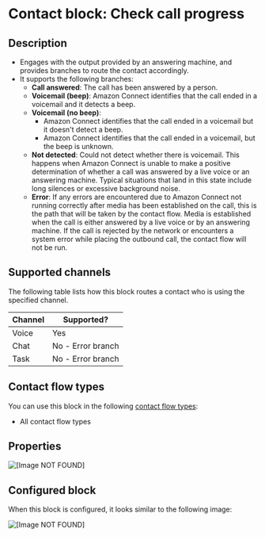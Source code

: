# Contact block: Check call progress<a name="check-call-progress"></a>

## Description<a name="check-call-progress-description"></a>
+ Engages with the output provided by an answering machine, and provides branches to route the contact accordingly\.
+ It supports the following branches:
  + **Call answered**: The call has been answered by a person\. 
  + **Voicemail \(beep\)**: Amazon Connect identifies that the call ended in a voicemail and it detects a beep\.
  + **Voicemail \(no beep\)**:
    + Amazon Connect identifies that the call ended in a voicemail but it doesn't detect a beep\.
    + Amazon Connect identifies that the call ended in a voicemail, but the beep is unknown\.
  + **Not detected**: Could not detect whether there is voicemail\. This happens when Amazon Connect is unable to make a positive determination of whether a call was answered by a live voice or an answering machine\. Typical situations that land in this state include long silences or excessive background noise\.
  + **Error**: If any errors are encountered due to Amazon Connect not running correctly after media has been established on the call, this is the path that will be taken by the contact flow\. Media is established when the call is either answered by a live voice or by an answering machine\. If the call is rejected by the network or encounters a system error while placing the outbound call, the contact flow will not be run\.

## Supported channels<a name="check-call-progress-channels"></a>

The following table lists how this block routes a contact who is using the specified channel\. 


| Channel | Supported? | 
| --- | --- | 
| Voice | Yes | 
| Chat | No \- Error branch | 
| Task | No \- Error branch | 

## Contact flow types<a name="check-call-progress-types"></a>

You can use this block in the following [contact flow types](create-contact-flow.md#contact-flow-types):
+ All contact flow types

## Properties<a name="check-call-progress-properties"></a>

![\[Image NOT FOUND\]](http://docs.aws.amazon.com/connect/latest/adminguide/images/check-call-progress-properties.png)

## Configured block<a name="check-call-progress-configured-block"></a>

When this block is configured, it looks similar to the following image:

![\[Image NOT FOUND\]](http://docs.aws.amazon.com/connect/latest/adminguide/images/check-call-progress-configured.png)
